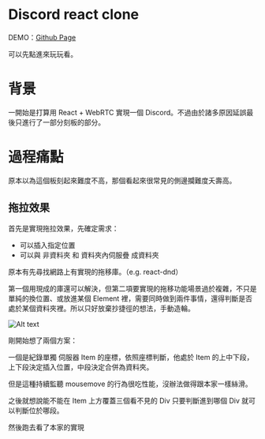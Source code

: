 # Discord react clone

DEMO：[Github Page](https://pioneer101.github.io/discord-clone)

可以先點進來玩玩看。

# 背景

一開始是打算用 React + WebRTC 實現一個 Discord。不過由於諸多原因延誤最後只進行了一部分刻板的部分。

# 過程痛點

原本以為這個板刻起來難度不高，那個看起來很常見的側邊攔難度夭壽高。

## 拖拉效果

首先是實現拖拉效果，先確定需求：

-   可以插入指定位置
-   可以與 非資料夾 和 資料夾內伺服疊 成資料夾

原本有先尋找網路上有實現的拖移庫。（e.g. react-dnd）

第一個用現成的庫還可以解決，但第二項要實現的拖移功能場景過於複雜，不只是單純的換位置、或放進某個 Element 裡，需要同時做到兩件事情，還得判斷是否處於某個資料夾裡。所以只好放棄抄捷徑的想法，手動造輪。

![Alt text](https://cdn.discordapp.com/attachments/1065579919502999643/1065579941665714247/image.png)

剛開始想了兩個方案：

一個是紀錄單獨 伺服器 Item 的座標，依照座標判斷，他處於 Item 的上中下段，上下段決定插入位置，中段決定合併為資料夾。

但是這種持續監聽 mousemove 的行為很吃性能，沒辦法做得跟本家一樣絲滑。

之後就想說能不能在 Item 上方覆蓋三個看不見的 Div 只要判斷進到哪個 Div 就可以判斷位於哪段。

然後跑去看了本家的實現
